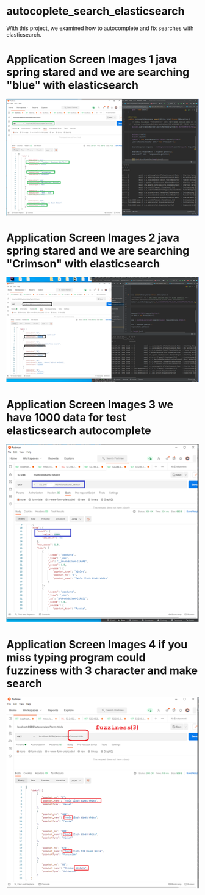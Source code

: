 # autocoplete_search_elasticsearch
With this project, we examined how to autocomplete and fix searches with elasticsearch.



 # Application Screen Images 1 java spring stared and we are searching "blue" with elasticsearch
<img src=/screenshots/ss1.PNG  >

 # Application Screen Images 2 java spring stared and we are searching "Crimson" with elasticsearch
<img src=/screenshots/ss2.PNG  >

 # Application Screen Images 3 we have 1000 data for test elasticsearch autocomplete
 <img src=/screenshots/ss3.PNG  >
 
  # Application Screen Images 4 if you miss typing program could fuzziness with 3 character and make search
 <img src=/screenshots/ss4.PNG  >
